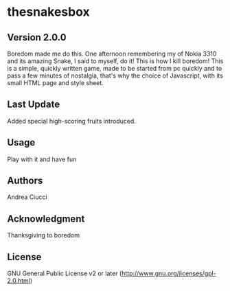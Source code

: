 # thesnakesbox

## Version 2.0.0

Boredom made me do this.
One afternoon remembering my of Nokia 3310 and its amazing Snake, I said to myself, do it!
This is how I kill boredom!
This is a simple, quickly written game, made to be started from pc quickly and to pass a few minutes of nostalgia, that's why the choice of Javascript, with its small HTML page and style sheet.

## Last Update
Added special high-scoring fruits introduced.

## Usage

Play with it and have fun

## Authors

Andrea Ciucci

## Acknowledgment

Thanksgiving to boredom

## License

GNU General Public License v2 or later (http://www.gnu.org/licenses/gpl-2.0.html)

